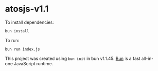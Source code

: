 # atosjs-v1.1

To install dependencies:

```bash
bun install
```

To run:

```bash
bun run index.js
```

This project was created using `bun init` in bun v1.1.45. [Bun](https://bun.sh) is a fast all-in-one JavaScript runtime.
